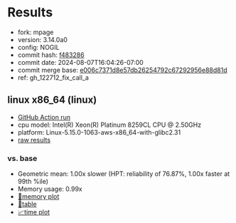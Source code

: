 # Results

- fork: mpage
- version: 3.14.0a0
- config: NOGIL
- commit hash: [f483286](https://github.com/mpage/cpython/commit/f483286)
- commit date: 2024-08-07T16:04:26-07:00
- commit merge base: [e006c7371d8e57db26254792c67292956e88d81d](https://github.com/mpage/cpython/commit/e006c7371d8e57db26254792c67292956e88d81d)
- ref: gh_122712_fix_call_a

## linux x86_64 (linux)

- [GitHub Action run](https://github.com/facebookexperimental/free-threading-benchmarking/actions/runs/10306123426)
- cpu model: Intel(R) Xeon(R) Platinum 8259CL CPU @ 2.50GHz
- platform: Linux-5.15.0-1063-aws-x86_64-with-glibc2.31
- [raw results](bm-20240807-linux-x86_64-mpage-gh_122712_fix_call_a-3.14.0a0-f483286.json)

### vs. base

- Geometric mean: 1.00x slower (HPT: reliability of 76.87%, 1.00x faster at 99th %ile)
- Memory usage: 0.99x
- [🧠memory plot](bm-20240807-linux-x86_64-mpage-gh_122712_fix_call_a-3.14.0a0-f483286-vs-base-mem.svg)
- [📄table](bm-20240807-linux-x86_64-mpage-gh_122712_fix_call_a-3.14.0a0-f483286-vs-base.md)
- [📈time plot](bm-20240807-linux-x86_64-mpage-gh_122712_fix_call_a-3.14.0a0-f483286-vs-base.svg)


